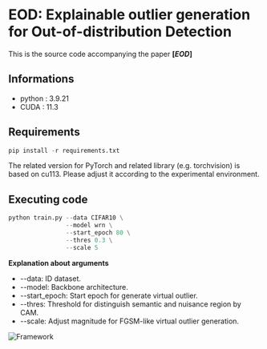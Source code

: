 # EOD: Explainable outlier generation for Out-of-distribution Detection
This is the source code accompanying the paper **[*EOD*]**

## Informations
- python : 3.9.21
- CUDA : 11.3

## Requirements
```python
pip install -r requirements.txt
```
The related version for PyTorch and related library (e.g. torchvision) is based on cu113. Please adjust it according to the experimental environment.

## Executing code
```python
python train.py --data CIFAR10 \
                --model wrn \
                --start_epoch 80 \
                --thres 0.3 \
                --scale 5
```
**Explanation about arguments**
- --data: ID dataset.
- --model: Backbone architecture.
- --start_epoch: Start epoch for generate virtual outlier.
- --thres: Threshold for distinguish semantic and nuisance region by CAM.
- --scale: Adjust magnitude for FGSM-like virtual outlier generation.

![Framework](./fig/Query%20set.png)